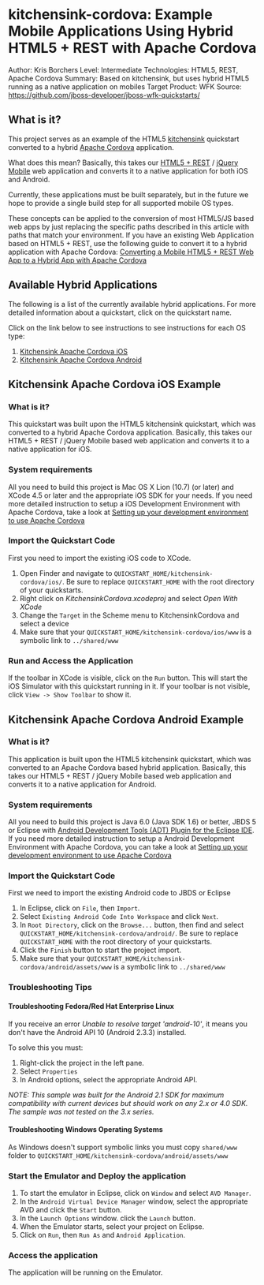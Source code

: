 kitchensink-cordova: Example Mobile Applications Using Hybrid HTML5 + REST with Apache Cordova
===============================================================================================
Author: Kris Borchers
Level: Intermediate
Technologies: HTML5, REST, Apache Cordova
Summary: Based on kitchensink, but uses hybrid HTML5 running as a native application on mobiles
Target Product: WFK
Source: <https://github.com/jboss-developer/jboss-wfk-quickstarts/>

What is it?
-----------

This project serves as an example of the HTML5 [kitchensink](https://github.com/jboss-jdf/jboss-as-quickstart/tree/master/kitchensink-html5-mobile) quickstart converted to a hybrid [Apache Cordova](http://cordova.apache.org/) application.

What does this mean? Basically, this takes our [HTML5 + REST](https://community.jboss.org/wiki/HTML5RESTApplications) / [jQuery Mobile](http://jquerymobile.com/) web application and converts it to a native application for both iOS and Android. 

Currently, these applications must be built separately, but in the future we hope to provide a single build step for all supported mobile OS types. 

These concepts can be applied to the conversion of most HTML5/JS based web apps by just replacing the specific paths described in this article with paths that match your environment. If you have an existing Web Application based on HTML5 + REST, use the following guide to convert it to a hybrid application with Apache Cordova: [Converting a Mobile HTML5 + REST Web App to a Hybrid App with Apache Cordova](http://aerogear.org/docs/guides/HTML5ToHybridWithCordova/)



Available Hybrid Applications
-----------------------------

The following is a list of the currently available hybrid applications.
For more detailed information about a quickstart, click on the quickstart name.

Click on the link below to see instructions to see instructions for each OS type:

1. [Kitchensink Apache Cordova iOS](#kitchensink-apache-cordova-ios-example)
2. [Kitchensink Apache Cordova Android](#kitchensink-apache-cordova-android-example)



Kitchensink Apache Cordova iOS Example
-----------------------------------

### What is it?

This quickstart was built upon the HTML5 kitchensink quickstart, which was converted to a hybrid Apache Cordova application. Basically, this takes our HTML5 + REST / jQuery Mobile based web application and converts it to a native application for iOS.

### System requirements

All you need to build this project is Mac OS X Lion (10.7) (or later) and XCode 4.5 or later and the appropriate iOS SDK for your needs. If you need more detailed instruction to setup a iOS Development Environment with Apache Cordova, take a look at [Setting up your development environment to use Apache Cordova](http://aerogear.org/docs/guides/CordovaSetup/)


### Import the Quickstart Code

First you need to import the existing iOS code to XCode.

1. Open Finder and navigate to `QUICKSTART_HOME/kitchensink-cordova/ios/`. Be sure to replace `QUICKSTART_HOME` with the root directory of your quickstarts.
2. Right click on *KitchensinkCordova.xcodeproj* and select *Open With XCode*
3. Change the `Target` in the Scheme menu to KitchensinkCordova and select a device
4. Make sure that your `QUICKSTART_HOME/kitchensink-cordova/ios/www` is a symbolic link to `../shared/www`


### Run and Access the Application

If the toolbar in XCode is visible, click on the `Run` button. This will start the iOS Simulator with this quickstart running in it. If your toolbar is not visible, click `View -> Show Toolbar` to show it.


Kitchensink Apache Cordova Android Example
-----------------------------------


### What is it?

This application is built upon the HTML5 kitchensink quickstart, which was converted to an Apache Cordova based hybrid application. Basically, this takes our HTML5 + REST / jQuery Mobile based web application and converts it to a native application for Android. 

### System requirements

All you need to build this project is Java 6.0 (Java SDK 1.6) or better, JBDS 5 or Eclipse with [Android Development Tools (ADT) Plugin for the Eclipse IDE](http://developer.android.com/tools/sdk/eclipse-adt.html). If you need more detailed instruction to setup a Android Development Environment with Apache Cordova, you can take a look at [Setting up your development environment to use Apache Cordova](http://aerogear.org/docs/guides/CordovaSetup/)

### Import the Quickstart Code

First we need to import the existing Android code to JBDS or Eclipse

1. In Eclipse, click on `File`, then `Import`.
2. Select `Existing Android Code Into Workspace` and click `Next`.
3. In `Root Directory`, click on the `Browse...` button, then find and select `QUICKSTART_HOME/kitchensink-cordova/android/`. Be sure to replace `QUICKSTART_HOME` with the root directory of your quickstarts.
4. Click the `Finish` button to start the project import.
5. Make sure that your `QUICKSTART_HOME/kitchensink-cordova/android/assets/www` is a symbolic link to `../shared/www`


### Troubleshooting Tips

#### Troubleshooting Fedora/Red Hat Enterprise Linux

If you receive an error _Unable to resolve target 'android-10'_, it means you don't have the Android API 10 (Android 2.3.3) installed. 

To solve this you must:

1. Right-click the project in the left pane.
2. Select `Properties`
3. In Android options, select the appropriate Android API.

_NOTE: This sample was built for the Android 2.1 SDK for maximum compatibility with current devices but should work on any 2.x or 4.0 SDK. The sample was not tested on the 3.x series._

#### Troubleshooting Windows Operating Systems

As Windows doesn't support symbolic links you must copy `shared/www` folder to `QUICKSTART_HOME/kitchensink-cordova/android/assets/www`


### Start the Emulator and Deploy the application

1. To start the emulator in Eclipse, click on `Window` and select `AVD Manager`.
2. In the `Android Virtual Device Manager` window, select the appropriate AVD and click the `Start` button.
3. In the `Launch Options` window. click the `Launch` button.
4. When the Emulator starts, select your project on Eclipse.
5. Click on `Run`, then `Run As` and `Android Application`.

### Access the application

The application will be running on the Emulator.




